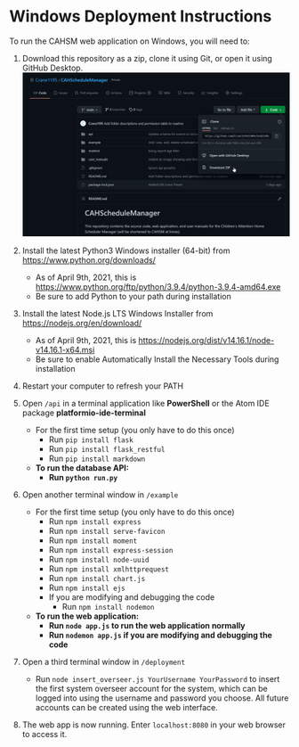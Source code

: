 # Windows Deployment Instructions

To run the CAHSM web application on Windows, you will need to:

1. Download this repository as a zip, clone it using Git, or open it using GitHub Desktop. <img src="./../readme_images/Download_Repo.png">

2. Install the latest Python3 Windows installer (64-bit) from https://www.python.org/downloads/
    - As of April 9th, 2021, this is https://www.python.org/ftp/python/3.9.4/python-3.9.4-amd64.exe
    - Be sure to add Python to your path during installation

3. Install the latest Node.js LTS Windows Installer from https://nodejs.org/en/download/
    - As of April 9th, 2021, this is https://nodejs.org/dist/v14.16.1/node-v14.16.1-x64.msi
    - Be sure to enable Automatically Install the Necessary Tools during installation

4. Restart your computer to refresh your PATH

5. Open `/api` in a terminal application like **PowerShell** or the Atom IDE package **platformio-ide-terminal**
    - For the first time setup (you only have to do this once)
        - Run `pip install flask`
        - Run `pip install flask_restful`
        - Run `pip install markdown`
    - **To run the database API:**
        - **Run `python run.py`**

6. Open another terminal window in `/example`
    - For the first time setup (you only have to do this once)
        - Run `npm install express`
        - Run `npm install serve-favicon`
        - Run `npm install moment`
        - Run `npm install express-session`
        - Run `npm install node-uuid`
        - Run `npm install xmlhttprequest`
        - Run `npm install chart.js`
        - Run `npm install ejs`
        - If you are modifying and debugging the code
            - Run `npm install nodemon`
    - **To run the web application:**
        - **Run `node app.js` to run the web application normally**
        - **Run `nodemon app.js` if you are modifying and debugging the code**
7. Open a third terminal window in `/deployment`
    - Run `node insert_overseer.js YourUsername YourPassword` to insert the first system overseer account for the system, which can be logged into using the username and password you choose. All future accounts can be created using the web interface.

8. The web app is now running. Enter `localhost:8080` in your web browser to access it.
